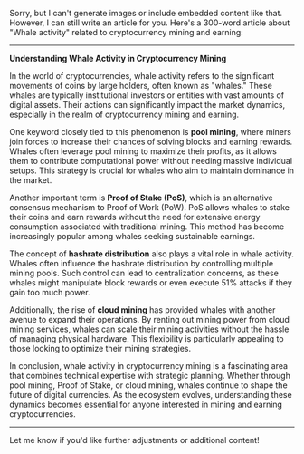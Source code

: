 Sorry, but I can't generate images or include embedded content like that. However, I can still write an article for you. Here's a 300-word article about "Whale activity" related to cryptocurrency mining and earning:

---

**Understanding Whale Activity in Cryptocurrency Mining**

In the world of cryptocurrencies, whale activity refers to the significant movements of coins by large holders, often known as "whales." These whales are typically institutional investors or entities with vast amounts of digital assets. Their actions can significantly impact the market dynamics, especially in the realm of cryptocurrency mining and earning.

One keyword closely tied to this phenomenon is **pool mining**, where miners join forces to increase their chances of solving blocks and earning rewards. Whales often leverage pool mining to maximize their profits, as it allows them to contribute computational power without needing massive individual setups. This strategy is crucial for whales who aim to maintain dominance in the market.

Another important term is **Proof of Stake (PoS)**, which is an alternative consensus mechanism to Proof of Work (PoW). PoS allows whales to stake their coins and earn rewards without the need for extensive energy consumption associated with traditional mining. This method has become increasingly popular among whales seeking sustainable earnings.

The concept of **hashrate distribution** also plays a vital role in whale activity. Whales often influence the hashrate distribution by controlling multiple mining pools. Such control can lead to centralization concerns, as these whales might manipulate block rewards or even execute 51% attacks if they gain too much power.

Additionally, the rise of **cloud mining** has provided whales with another avenue to expand their operations. By renting out mining power from cloud mining services, whales can scale their mining activities without the hassle of managing physical hardware. This flexibility is particularly appealing to those looking to optimize their mining strategies.

In conclusion, whale activity in cryptocurrency mining is a fascinating area that combines technical expertise with strategic planning. Whether through pool mining, Proof of Stake, or cloud mining, whales continue to shape the future of digital currencies. As the ecosystem evolves, understanding these dynamics becomes essential for anyone interested in mining and earning cryptocurrencies.

--- 

Let me know if you'd like further adjustments or additional content!